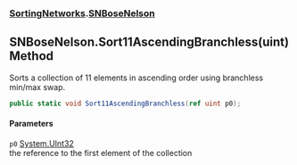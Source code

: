 ### [SortingNetworks](SortingNetworks.md 'SortingNetworks').[SNBoseNelson](SortingNetworks_SNBoseNelson.md 'SortingNetworks.SNBoseNelson')
## SNBoseNelson.Sort11AscendingBranchless(uint) Method
Sorts a collection of 11 elements in ascending order using branchless min/max swap.  
```csharp
public static void Sort11AscendingBranchless(ref uint p0);
```
#### Parameters
<a name='SortingNetworks_SNBoseNelson_Sort11AscendingBranchless(uint)_p0'></a>
`p0` [System.UInt32](https://docs.microsoft.com/en-us/dotnet/api/System.UInt32 'System.UInt32')  
the reference to the first element of the collection
  
